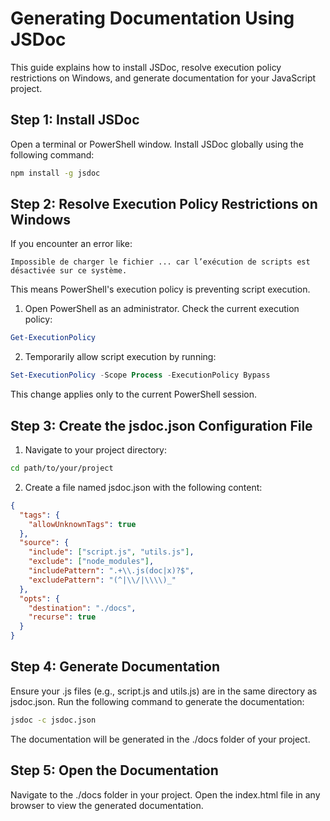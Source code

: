 # Generating Documentation Using JSDoc
This guide explains how to install JSDoc, resolve execution policy restrictions on Windows, and generate documentation for your JavaScript project.

## Step 1: Install JSDoc
Open a terminal or PowerShell window.
Install JSDoc globally using the following command:
  ```bash
  npm install -g jsdoc
  ```
## Step 2: Resolve Execution Policy Restrictions on Windows
If you encounter an error like:

  ```vbnet
  Impossible de charger le fichier ... car l’exécution de scripts est désactivée sur ce système.
  ```
This means PowerShell's execution policy is preventing script execution.

1. Open PowerShell as an administrator.
Check the current execution policy:
  ```powershell
  Get-ExecutionPolicy
  ```
2. Temporarily allow script execution by running:
  ```powershell
  Set-ExecutionPolicy -Scope Process -ExecutionPolicy Bypass
  ```
This change applies only to the current PowerShell session.

## Step 3: Create the jsdoc.json Configuration File
1. Navigate to your project directory:
  ```bash
  cd path/to/your/project
  ```

2. Create a file named jsdoc.json with the following content:
  ```json
  {
    "tags": {
      "allowUnknownTags": true
    },
    "source": {
      "include": ["script.js", "utils.js"],
      "exclude": ["node_modules"],
      "includePattern": ".+\\.js(doc|x)?$",
      "excludePattern": "(^|\\/|\\\\)_"
    },
    "opts": {
      "destination": "./docs",
      "recurse": true
    }
  }
  ```

## Step 4: Generate Documentation
Ensure your .js files (e.g., script.js and utils.js) are in the same directory as jsdoc.json.
Run the following command to generate the documentation:
  ```bash
  jsdoc -c jsdoc.json
  ```
The documentation will be generated in the ./docs folder of your project.

## Step 5: Open the Documentation
Navigate to the ./docs folder in your project.
Open the index.html file in any browser to view the generated documentation.
